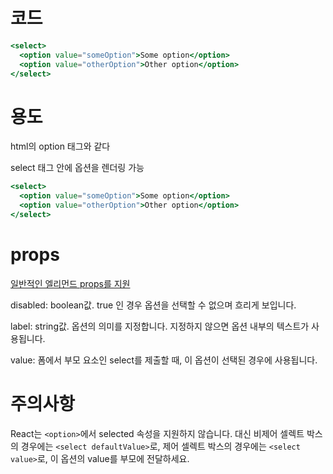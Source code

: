# 코드

```jsx
<select>
  <option value="someOption">Some option</option>
  <option value="otherOption">Other option</option>
</select>
```

# 용도

html의 option 태그와 같다

select 태그 안에 옵션을 렌더링 가능

```jsx
<select>
  <option value="someOption">Some option</option>
  <option value="otherOption">Other option</option>
</select>
```

# props

[일반적인 엘리먼드 props를 지원](https://react-ko.dev/reference/react-dom/components/common#props)

disabled: boolean값. true 인 경우 옵션을 선택할 수 없으며 흐리게 보입니다.

label: string값. 옵션의 의미를 지정합니다. 지정하지 않으면 옵션 내부의 텍스트가 사용됩니다.

value: 폼에서 부모 요소인 select를 제출할 때, 이 옵션이 선택된 경우에 사용됩니다.

# 주의사항

React는 `<option>`에서 selected 속성을 지원하지 않습니다. 대신 비제어 셀렉트 박스의 경우에는 `<select defaultValue>`로, 제어 셀렉트 박스의 경우에는 `<select value>`로, 이 옵션의 value를 부모에 전달하세요.

